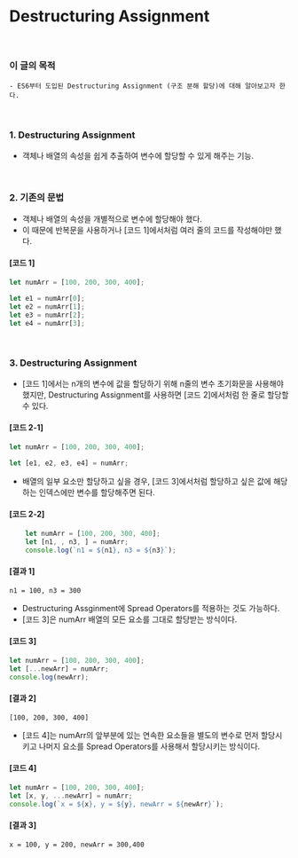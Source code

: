 # Destructuring Assignment
<br/>

### 이 글의 목적
    - ES6부터 도입된 Destructuring Assignment (구조 분해 할당)에 대해 알아보고자 한다.
<br/>

### 1. Destructuring Assignment
- 객체나 배열의 속성을 쉽게 추출하여 변수에 할당할 수 있게 해주는 기능.
<br/>

### 2. 기존의 문법
- 객체나 배열의 속성을 개별적으로 변수에 할당해야 했다.
- 이 때문에 반복문을 사용하거나 [코드 1]에서처럼 여러 줄의 코드를 작성해야만 했다.
#### [코드 1]
```javascript
let numArr = [100, 200, 300, 400];

let e1 = numArr[0];
let e2 = numArr[1];
let e3 = numArr[2];
let e4 = numArr[3];
```
<br/>

### 3. Destructuring Assignment
- [코드 1]에서는 n개의 변수에 값을 할당하기 위해 n줄의 변수 초기화문을 사용해야 했지만, Destructuring Assignment를 사용하면 [코드 2]에서처럼 한 줄로 할당할 수 있다.
#### [코드 2-1]
```javascript
let numArr = [100, 200, 300, 400];

let [e1, e2, e3, e4] = numArr;
```
- 배열의 일부 요소만 할당하고 싶을 경우, [코드 3]에서처럼 할당하고 싶은 값에 해당하는 인덱스에만 변수를 할당해주면 된다.
#### [코드 2-2]
```javascript
    let numArr = [100, 200, 300, 400];
    let [n1, , n3, ] = numArr;
    console.log(`n1 = ${n1}, n3 = ${n3}`);
```
#### [결과 1]
```plaintext
n1 = 100, n3 = 300
```
- Destructuring Assginment에 Spread Operators를 적용하는 것도 가능하다.
- [코드 3]은 numArr 배열의 모든 요소를 그대로 할당받는 방식이다.
#### [코드 3]
```javascript
let numArr = [100, 200, 300, 400];
let [...newArr] = numArr;
console.log(newArr);
```
#### [결과 2]
```plaintext
[100, 200, 300, 400]
```
- [코드 4]는 numArr의 앞부분에 있는 연속한 요소들을 별도의 변수로 먼저 할당시키고 나머지 요소를 Spread Operators를 사용해서 할당시키는 방식이다.
#### [코드 4]
```javascript
let numArr = [100, 200, 300, 400];
let [x, y, ...newArr] = numArr;
console.log(`x = ${x}, y = ${y}, newArr = ${newArr}`);
```
#### [결과 3]
```plaintext
x = 100, y = 200, newArr = 300,400
```
